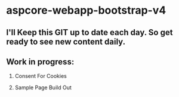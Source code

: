 # aspcore-webapp-bootstrap-v4

## I'll Keep this GIT up to date each day. So get ready to see new content daily.

## Work in progress:
1. Consent For Cookies

2. Sample Page Build Out